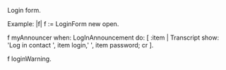 Login form.

Example:
|f|
f := LoginForm new open.

f myAnnouncer when: LogInAnnouncement do: [ 
	:item | Transcript show: 'Log in contact ', item login,' ', item password; cr ].

f loginWarning.